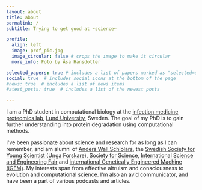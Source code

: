 ```yaml
---
layout: about
title: about
permalink: /
subtitle: Trying to get good at ~science~

profile:
  align: left
  image: prof_pic.jpg
  image_circular: false # crops the image to make it circular
  more_info: Foto by Åsa Hansdotter

selected_papers: true # includes a list of papers marked as "selected={true}"
social: true  # includes social icons at the bottom of the page
#news: true  # includes a list of news items
#atest_posts: true  # includes a list of the newest posts

---
```


I am a PhD student in computational biology at the [infection medicine proteomics lab](https://portal.research.lu.se/en/organisations/infection-medicine-proteomics), [Lund University](https://www.lunduniversity.lu.se/), Sweden. The goal of my PhD is to gain further understanding into protein degradation using computational methods.

I've been passionate about science and research for as long as I can remember, and am alumni of [Anders Wall Schlolars](https://www.wallstiftelsen.se/), the [Swedish Society for Young Scientist (Unga Forskare)](https://ungaforskare.se/), [Society for Science](https://www.societyforscience.org/), [International Science and Engineering Fair](https://en.wikipedia.org/wiki/International_Science_and_Engineering_Fair) and [international Genetically Engineered Machine (iGEM)](https://igem.org/). My interests span from effective altruism and consciousness to evolution and computational science. I'm also an avid communicator, and have been a part of various podcasts and articles.
